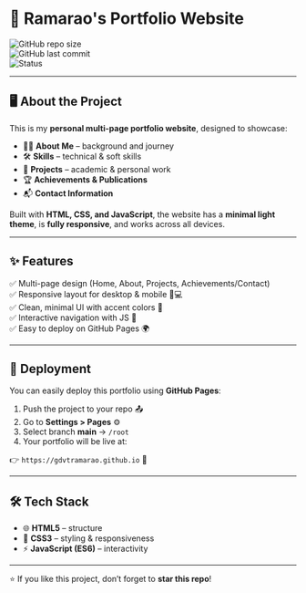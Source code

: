 # 🌟 Ramarao's Portfolio Website  

![GitHub repo size](https://img.shields.io/github/repo-size/gdvtramarao/portfolio-ramarao?color=blue&style=flat-square)  
![GitHub last commit](https://img.shields.io/github/last-commit/gdvtramarao/portfolio-ramarao?color=green&style=flat-square)  
![Status](https://img.shields.io/badge/Status-Active-success?style=flat-square)  

---

## 🖥️ About the Project  
This is my **personal multi-page portfolio website**, designed to showcase:  
- 👨‍💻 **About Me** – background and journey  
- 🛠️ **Skills** – technical & soft skills  
- 📂 **Projects** – academic & personal work  
- 🏆 **Achievements & Publications**  
- 📬 **Contact Information**  

Built with **HTML, CSS, and JavaScript**, the website has a **minimal light theme**, is **fully responsive**, and works across all devices.  

---

## ✨ Features  
✅ Multi-page design (Home, About, Projects, Achievements/Contact)  
✅ Responsive layout for desktop & mobile 📱💻  
✅ Clean, minimal UI with accent colors 🎨  
✅ Interactive navigation with JS 🔗  
✅ Easy to deploy on GitHub Pages 🌍  

---

## 🚀 Deployment  

You can easily deploy this portfolio using **GitHub Pages**:  

1. Push the project to your repo 📤  
2. Go to **Settings > Pages** ⚙️  
3. Select branch **main** → `/root`  
4. Your portfolio will be live at:  

👉 `https://gdvtramarao.github.io` 🎉  

---

## 🛠️ Tech Stack  

- 🌐 **HTML5** – structure  
- 🎨 **CSS3** – styling & responsiveness  
- ⚡ **JavaScript (ES6)** – interactivity  

---

⭐ If you like this project, don’t forget to **star this repo**!  
